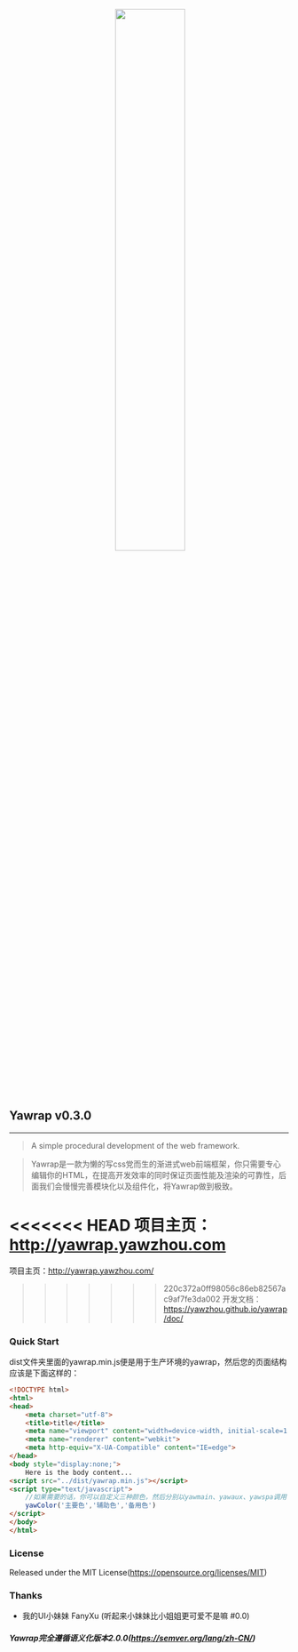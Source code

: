 <p align="center">
  <a href="http://yawrap.yawzhou.com"><img src="http://img.yawzhou.com/yawrap.png" width="50%"/></a>
</p>

## Yawrap v0.3.0
---
> A simple procedural development of the web framework.

> Yawrap是一款为懒的写css党而生的渐进式web前端框架，你只需要专心编辑你的HTML，在提高开发效率的同时保证页面性能及渲染的可靠性，后面我们会慢慢完善模块化以及组件化，将Yawrap做到极致。

<<<<<<< HEAD
项目主页：http://yawrap.yawzhou.com 
=======
项目主页：http://yawrap.yawzhou.com/
>>>>>>> 220c372a0ff98056c86eb82567ac9af7fe3da002
开发文档：https://yawzhou.github.io/yawrap/doc/

### Quick Start
dist文件夹里面的yawrap.min.js便是用于生产环境的yawrap，然后您的页面结构应该是下面这样的：

```html
<!DOCTYPE html>
<html>
<head>
	<meta charset="utf-8">
	<title>title</title>
	<meta name="viewport" content="width=device-width, initial-scale=1.0, user-scalable=0, minimum-scale=1.0, maximum-scale=1.0">
	<meta name="renderer" content="webkit">
	<meta http-equiv="X-UA-Compatible" content="IE=edge">
</head>
<body style="display:none;">
    Here is the body content...
<script src="../dist/yawrap.min.js"></script>
<script type="text/javascript">
    //如果需要的话，你可以自定义三种颜色，然后分别以yawmain、yawaux、yawspa调用
    yawColor('主要色','辅助色','备用色')
</script>
</body>
</html>
```

### License
Released under the MIT License(https://opensource.org/licenses/MIT)

### Thanks
* 我的UI小妹妹 FanyXu (听起来小妹妹比小姐姐更可爱不是嘛 #0.0)

##### Yawrap完全遵循语义化版本2.0.0(https://semver.org/lang/zh-CN/)
